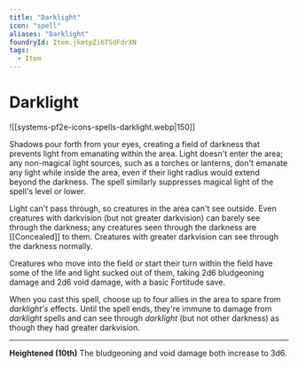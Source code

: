 ```yaml
---
title: "Darklight"
icon: "spell"
aliases: "Darklight"
foundryId: Item.jkmtpZi6TSdFdrXN
tags:
  - Item
---
```


# Darklight
![[systems-pf2e-icons-spells-darklight.webp|150]]

Shadows pour forth from your eyes, creating a field of darkness that prevents light from emanating within the area. Light doesn't enter the area; any non-magical light sources, such as a torches or lanterns, don't emanate any light while inside the area, even if their light radius would extend beyond the darkness. The spell similarly suppresses magical light of the spell's level or lower.

Light can't pass through, so creatures in the area can't see outside. Even creatures with darkvision (but not greater darkvision) can barely see through the darkness; any creatures seen through the darkness are [[Concealed]] to them. Creatures with greater darkvision can see through the darkness normally.

Creatures who move into the field or start their turn within the field have some of the life and light sucked out of them, taking 2d6 bludgeoning damage and 2d6 void damage, with a basic Fortitude save.

When you cast this spell, choose up to four allies in the area to spare from _darklight's_ effects. Until the spell ends, they're immune to damage from _darklight_ spells and can see through _darklight_ (but not other darkness) as though they had greater darkvision.

* * *

**Heightened (10th)** The bludgeoning and void damage both increase to 3d6.
